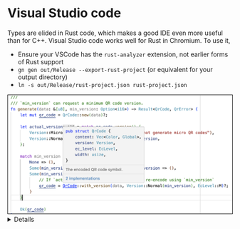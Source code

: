 # Visual Studio code

Types are elided in Rust code, which makes a good IDE even more useful than
for C++. Visual Studio code works well for Rust in Chromium. To use it,

* Ensure your VSCode has the `rust-analyzer` extension, not earlier forms
  of Rust support
* `gn gen out/Release --export-rust-project` (or equivalent for your output
  directory)
* `ln -s out/Release/rust-project.json rust-project.json`

<img src="vscode.png" style="border: 1px solid black;" alt="Example screenshot from VSCode">

<details>
A demo of some of the code annotation and exploration features of rust-analyzer might be
beneficial if the audience are naturally skeptical of IDEs.
</details>